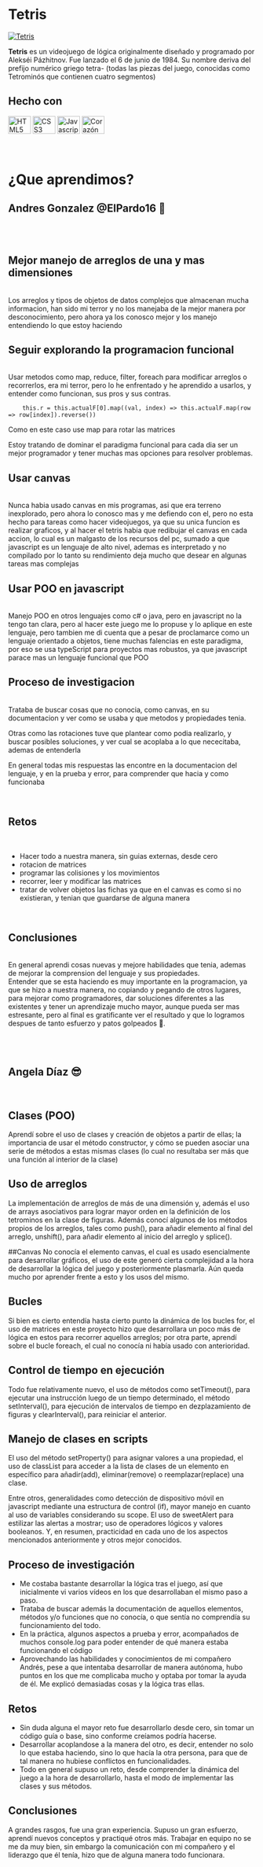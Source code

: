 # Tetris

[![Tetris](https://i.postimg.cc/zBm2p9L1/Tetris.png "Tetris")](http://https://i.postimg.cc/zBm2p9L1/Tetris.png "Tetris")

**Tetris** es un videojuego de lógica originalmente diseñado y programado por Alekséi Pázhitnov. Fue lanzado el 6 de junio de 1984. Su nombre deriva del prefijo numérico griego tetra- (todas las piezas del juego, conocidas como Tetrominós que contienen cuatro segmentos)

## Hecho con

<div>
<a href="https://developer.mozilla.org/en-US/docs/Glossary/HTML5" target="_blank" rel="noreferrer"><img src="https://raw.githubusercontent.com/danielcranney/readme-generator/main/public/icons/skills/html5-colored.svg" width="46" height="36" alt="HTML5" /></a>
<a href="https://www.w3.org/TR/CSS/#css" target="_blank" rel="noreferrer"><img src="https://raw.githubusercontent.com/danielcranney/readme-generator/main/public/icons/skills/css3-colored.svg" width="46" height="36" alt="CSS3" /></a>
<a href="https://developer.mozilla.org/en-US/docs/Web/JavaScript" target="_blank" rel="noreferrer"><img src="https://raw.githubusercontent.com/danielcranney/readme-generator/main/public/icons/skills/javascript-colored.svg" width="46" height="36" alt="Javascript" /></a>
<img src="https://images-wixmp-ed30a86b8c4ca887773594c2.wixmp.com/f/d843eb4d-482e-4f76-b676-25b073d1d522/d5lujy4-2908b934-c794-436e-92fe-1bd5f8df39f5.png/v1/fill/w_526,h_461,strp/corazon_rojo_png_by_catatini_d5lujy4-fullview.png?token=eyJ0eXAiOiJKV1QiLCJhbGciOiJIUzI1NiJ9.eyJzdWIiOiJ1cm46YXBwOjdlMGQxODg5ODIyNjQzNzNhNWYwZDQxNWVhMGQyNmUwIiwiaXNzIjoidXJuOmFwcDo3ZTBkMTg4OTgyMjY0MzczYTVmMGQ0MTVlYTBkMjZlMCIsIm9iaiI6W1t7ImhlaWdodCI6Ijw9NDYxIiwicGF0aCI6IlwvZlwvZDg0M2ViNGQtNDgyZS00Zjc2LWI2NzYtMjViMDczZDFkNTIyXC9kNWx1ank0LTI5MDhiOTM0LWM3OTQtNDM2ZS05MmZlLTFiZDVmOGRmMzlmNS5wbmciLCJ3aWR0aCI6Ijw9NTI2In1dXSwiYXVkIjpbInVybjpzZXJ2aWNlOmltYWdlLm9wZXJhdGlvbnMiXX0.pNq_uQyIyT_9OM3KQsAPrUplcX6Oz6Br0Hz8MZudEUE" width="46" height="36" alt="Corazón"/>
</div>
<br><br>

# ¿Que aprendimos?

##  Andres Gonzalez @ElPardo16 🐻
<br><br>

## Mejor manejo de arreglos de una y mas dimensiones
<br>
Los arreglos y tipos de objetos de datos complejos que almacenan mucha informacion, han sido mi terror y no los manejaba de la mejor manera por desconocimiento, pero ahora ya los conosco mejor y los manejo entendiendo lo que estoy haciendo

<br>

## Seguir explorando la programacion funcional
<br>
Usar metodos como map, reduce, filter, foreach para modificar arreglos o recorrerlos, era mi terror, pero lo he enfrentado y he aprendido a usarlos, y entender como funcionan, sus pros y sus contras.

<br>


        this.r = this.actualF[0].map((val, index) => this.actualF.map(row => row[index]).reverse())

Como en este caso use map para rotar las matrices

Estoy tratando de dominar el paradigma funcional para cada dia ser un mejor programador y tener muchas mas opciones para resolver problemas.
<br>

## Usar canvas
<br>
Nunca habia usado canvas en mis programas, asi que era terreno inexplorado, pero ahora lo conosco mas y me defiendo con el, pero no esta hecho para tareas como hacer videojuegos, ya que su unica funcion es realizar graficos, y al hacer el tetris habia que redibujar el canvas en cada accion, lo cual es un malgasto de los recursos del pc, sumado a que javascript es un lenguaje de alto nivel, ademas es interpretado y no compilado por lo tanto su rendimiento deja mucho que desear en algunas tareas mas complejas

<br>

## Usar POO en javascript
<br>
Manejo POO en otros lenguajes como c# o java, pero en javascript no la tengo tan clara, pero al hacer este juego me lo propuse y lo aplique en este lenguaje, pero tambien me di cuenta que a pesar de proclamarce como un lenguaje orientado a objetos, tiene muchas falencias en este paradigma, por eso se usa typeScript para proyectos mas robustos, ya que javascript parace mas un lenguaje funcional que POO
<br>

## Proceso de investigacion
<br>
Trataba de buscar cosas que no conocia, como canvas, en su documentacion y ver como se usaba y que metodos y propiedades tenia.

Otras como las rotaciones tuve que plantear como podia realizarlo, y buscar posibles soluciones, y ver cual se acoplaba a lo que nececitaba, ademas de entenderla

En general todas mis respuestas las encontre en la documentacion del lenguaje, y en la prueba y error, para comprender que hacia y como funcionaba

<br>

## Retos
<br>
 
 - Hacer todo a nuestra manera, sin guias externas, desde cero
 - rotacion de matrices
 - programar las colisiones y los movimientos
 - recorrer, leer y modificar las matrices
 - tratar de volver objetos las fichas ya que en el canvas es como si no existieran, y tenian que guardarse de alguna manera

<br>

## Conclusiones
<br>
En general aprendi cosas nuevas y mejore habilidades que tenia, ademas de mejorar la comprension del lenguaje y sus propiedades.
<br>
Entender que se esta haciendo es muy importante en la programacion, ya que se hizo a nuestra manera, no copiando y pegando de otros lugares, para mejorar como programadores, dar soluciones diferentes a las existentes y tener un aprendizaje mucho mayor, aunque pueda ser mas estresante, pero al final es gratificante ver el resultado y que lo logramos despues de tanto esfuerzo y patos golpeados 🐤.

<br><br>

## Angela Díaz 😎

<br>

## Clases (POO)
Aprendí sobre el uso de clases y creación de objetos a partir de ellas; la importancia de usar el método constructor, y cómo se pueden asociar una serie de métodos a estas mismas clases (lo cual no resultaba ser más que una función al interior de la clase)

## Uso de arreglos
La implementación de arreglos de más de una dimensión y, además el uso de arrays asociativos para lograr mayor orden en la definición de los tetrominos en la clase de figuras. Además conocí algunos de los métodos propios de los arreglos, tales como push(), para añadir elemento al final del arreglo, unshift(), para añadir elemento al inicio del arreglo y splice().

##Canvas
No conocía el elemento canvas, el cual es usado esencialmente para desarrollar gráficos, el uso de este generó cierta complejidad a la hora de desarrollar la lógica del juego y posteriormente plasmarla. Aún queda mucho por aprender frente a esto y los usos del mismo.

## Bucles
Si bien es cierto entendía hasta cierto punto la dinámica de los bucles for, el uso de matrices en este proyecto hizo que desarrollara un poco más de lógica en estos para recorrer aquellos arreglos; por otra parte, aprendí sobre el bucle foreach, el cual no conocía ni había usado con anterioridad.

## Control de tiempo en ejecución
Todo fue relativamente nuevo, el uso de métodos como setTimeout(), para ejecutar una instrucción luego de un tiempo determinado, el método setInterval(), para ejecución de intervalos de tiempo en dezplazamiento de figuras y clearInterval(), para reiniciar el anterior.

## Manejo de clases en scripts
El uso del método setProperty() para asignar valores a una propiedad, el uso de classList para acceder a la lista de clases de un elemento en específico para añadir(add), eliminar(remove) o reemplazar(replace) una clase.
<br>

Entre otros, generalidades como detección de dispositivo móvil en javascript mediante una estructura de control (if), mayor manejo en cuanto al uso de variables considerando su scope. El uso de sweetAlert para estilizar las alertas a mostrar; uso de operadores lógicos y valores booleanos. Y, en resumen, practicidad en cada uno de los aspectos mencionados anteriormente y otros mejor conocidos.
<br>

## Proceso de investigación
- Me costaba bastante desarrollar la lógica tras el juego, así que inicialmente vi varios vídeos en los que desarrollaban el mismo paso a paso.
- Trataba de buscar además la documentación de aquellos elementos, métodos y/o funciones que no conocía, o que sentía no comprendía su funcionamiento del todo.
- En la práctica, algunos aspectos a prueba y error, acompañados de muchos console.log para poder entender de qué manera estaba funcionando el código
- Aprovechando las habilidades y conocimientos de mi compañero Andrés, pese a que intentaba desarrollar de manera autónoma, hubo puntos en los que me complicaba mucho y optaba por tomar la ayuda de él. Me explicó demasiadas cosas y la lógica tras ellas. 

## Retos
- Sin duda alguna el mayor reto fue desarrollarlo desde cero, sin tomar un código guía o base, sino conforme creíamos podría hacerse.
- Desarrollar acoplandose a la manera del otro, es decir, entender no solo lo que estaba haciendo, sino lo que hacía la otra persona, para que de tal manera no hubiese conflictos en funcionalidades.
- Todo en general supuso un reto, desde comprender la dinámica del juego a la hora de desarrollarlo, hasta el modo de implementar las clases y sus métodos.

## Conclusiones
A grandes rasgos, fue una gran experiencia. Supuso un gran esfuerzo, aprendí nuevos conceptos y practiqué otros más. Trabajar en equipo no se me da muy bien, sin embargo la comunicación con mi compañero y el liderazgo que él tenía, hizo que de alguna manera todo funcionara.
